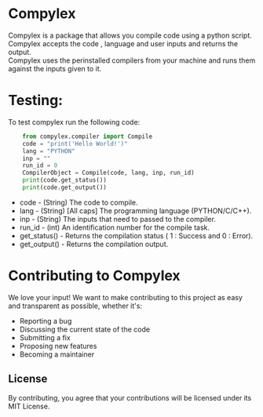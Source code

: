 # Compylex

Compylex is a package that allows you compile code using a python script.<br> Compylex accepts the code , language and user inputs and returns the output.<br> Compylex uses the perinstalled compilers from your machine and runs them against the inputs given to it.

# Testing:

To test compylex run the following code:

```python
    from compylex.compiler import Compile
    code = "print('Hello World!')"
    lang = "PYTHON"
    inp = ""
    run_id = 0
    CompilerObject = Compile(code, lang, inp, run_id)
    print(code.get_status())
    print(code.get_output())

```

- code - (String) The code to compile.
- lang - (String) [All caps] The programming language (PYTHON/C/C++).
- inp - (String) The inputs that need to passed to the compiler.
- run_id - (int) An identification number for the compile task.
- get_status() - Returns the compilation status ( 1 : Success and 0 : Error).
- get_output() - Returns the compilation output.

# Contributing to Compylex

We love your input! We want to make contributing to this project as easy and transparent as possible, whether it's:

- Reporting a bug
- Discussing the current state of the code
- Submitting a fix
- Proposing new features
- Becoming a maintainer

## License

By contributing, you agree that your contributions will be licensed under its MIT License.
